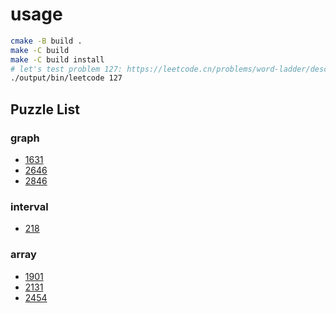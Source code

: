 # usage

```sh
cmake -B build .
make -C build
make -C build install
# let's test problem 127: https://leetcode.cn/problems/word-ladder/description/
./output/bin/leetcode 127
```

## Puzzle List

### graph
- [1631](./graph/path_with_minimum_effort.h)
- [2646](./graph/minimize_the_total_price_of_the_trips.h)
- [2846](./graph/minimum_edge_weight_equilibrium_queries_in_a_tree.h)

### interval
- [218](./interval/the_skiline_problem.h)

### array
- [1901](./array/find_a_peak_element_2.h)
- [2131](./array/stamping_the_grid.h)
- [2454](./array/next_greater_element_4.h)